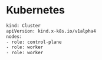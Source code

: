 # Kubernetes

```sh
kind: Cluster
apiVersion: kind.x-k8s.io/v1alpha4
nodes:
- role: control-plane
- role: worker
- role: worker
```